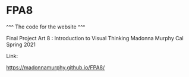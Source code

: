 # FPA8

^^^ The code for the website ^^^


Final Project Art 8 : Introduction to Visual Thinking
Madonna Murphy
Cal Spring 2021

Link:

https://madonnamurphy.github.io/FPA8/

